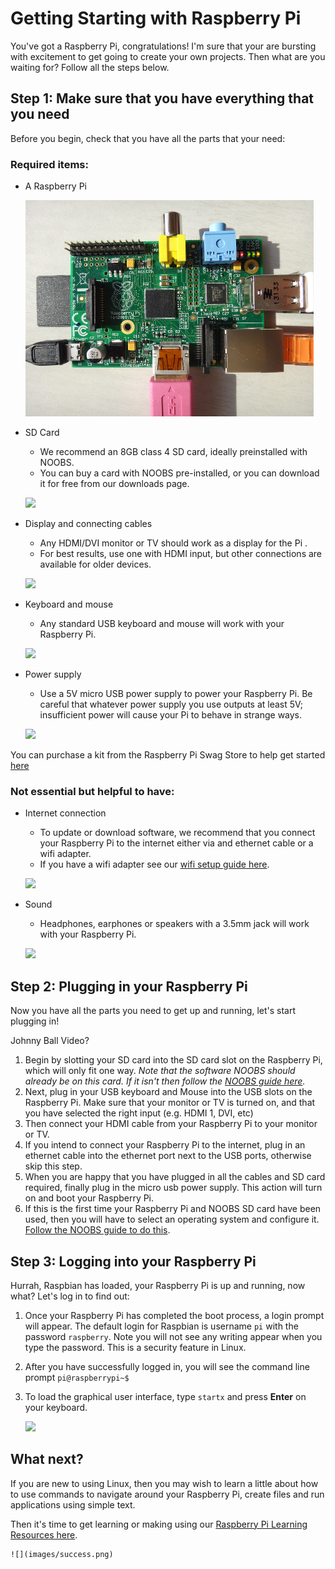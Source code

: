 # Getting Starting with Raspberry Pi

You've got a Raspberry Pi, congratulations! I'm sure that your are bursting with excitement to get going to create your own projects. Then what are you waiting for? Follow all the steps below.

## Step 1: Make sure that you have everything that you need
Before you begin, check that you have all the parts that your need:

### Required items:

- A Raspberry Pi

	![](images/Raspberry-pi.png)

- SD Card
	- We recommend an 8GB class 4 SD card, ideally preinstalled with NOOBS. 
	- You can buy a card with NOOBS pre-installed, or you can download it for free from our downloads page.
	
	![](images/SD-card.png)
	
- Display and connecting cables
	- Any HDMI/DVI monitor or TV should work as a display for the Pi . 
	- For best results, use one with HDMI input, but other connections are available for older devices. 
	
	![](images/display-options.png)
	
- Keyboard and mouse
	- Any standard USB keyboard and mouse will work with your Raspberry Pi.
	
	![](images/keyboard-and-mouse.png)
	
- Power supply
	- Use a 5V micro USB power supply to power your Raspberry Pi. Be careful that whatever power supply you use outputs at least 5V; insufficient power will cause your Pi to behave in strange ways.
	
	![](images/powersupply.png)

You can purchase a kit from the Raspberry Pi Swag Store to help get started [here](http://swag.raspberrypi.org/collections/frontpage/products/b-raspberry-pi-starter-kit)

### Not essential but helpful to have:

- Internet connection
	- To update or download software, we recommend that you connect your Raspberry Pi to the internet either via and ethernet cable or a wifi adapter.
	- If you have a wifi adapter see our [wifi setup guide here]().
	
	![](images/internet-connections.png)

- Sound
	- Headphones, earphones or speakers with a 3.5mm jack will work with your Raspberry Pi.
	
	![](images/sound-jack.png)
		
	
## Step 2: Plugging in your Raspberry Pi
Now you have all the parts you need to get up and running, let's start plugging in!

Johnny Ball Video? 

1. Begin by slotting your SD card into the SD card slot on the Raspberry Pi, which will only fit one way. *Note that the software NOOBS should already be on this card. If it isn't then follow the [NOOBS guide here]().*
1. Next, plug in your USB keyboard and Mouse into the USB slots on the Raspberry Pi.
Make sure that your monitor or TV is turned on, and that you have selected the right input (e.g. HDMI 1, DVI, etc)
1. Then connect your HDMI cable from your Raspberry Pi to your monitor or TV.
1. If you intend to connect your Raspberry Pi to the internet, plug in an ethernet cable into the ethernet port next to the USB ports, otherwise skip this step.
1. When you are happy that you have plugged in all the cables and SD card required, finally plug in the micro usb power supply. This action will turn on and boot your Raspberry Pi.
1. If this is the first time your Raspberry Pi and NOOBS SD card have been used, then you will have to select an operating system and configure it. [Follow the NOOBS guide to do this]().

## Step 3: Logging into your Raspberry Pi
Hurrah, Raspbian has loaded, your Raspberry Pi is up and running, now what? Let's log in to find out:

1. Once your Raspberry Pi has completed the boot process, a login prompt will appear. The default login for Raspbian is username `pi` with the password `raspberry`. Note you will not see any writing appear when you type the password. This is a security feature in Linux.
1. After you have successfully logged in, you will see the command line prompt `pi@raspberrypi~$`
1. To load the graphical user interface, type `startx` and press **Enter** on your keyboard.
	
	![](images/desktop.png)
	
## What next?

If you are new to using Linux, then you may wish to learn a little about how to use commands to navigate around your Raspberry Pi, create files and run applications using simple text.

Then it's time to get learning or making using our [Raspberry Pi Learning Resources here](http://www.raspberrypi.org/resources/).
	
	
	![](images/success.png)
